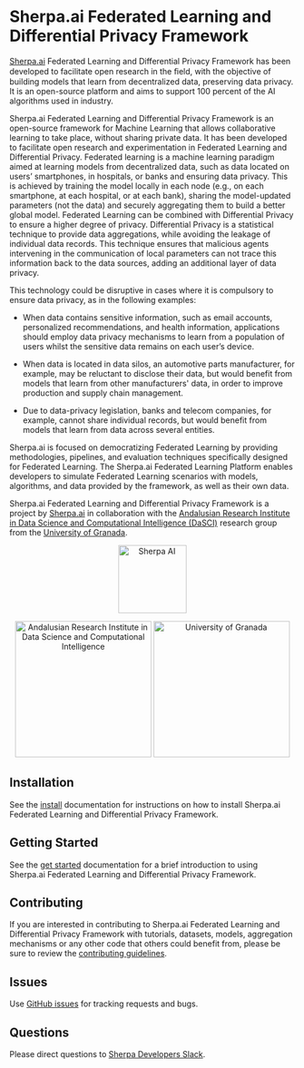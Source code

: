 # Sherpa.ai Federated Learning and Differential Privacy Framework

[Sherpa.ai](http://sherpa.ai) Federated Learning and Differential Privacy Framework has been developed to facilitate open research in the ﬁeld, with the objective of building models that learn from decentralized data, preserving data privacy. It is an open-source platform and aims to support 100 percent of the AI algorithms used in industry.

Sherpa.ai Federated Learning and Differential Privacy Framework is an open-source framework for Machine Learning that allows collaborative learning to take place, without sharing private data. It has been developed to facilitate open research and experimentation in Federated Learning and Differential Privacy. Federated learning is a machine learning paradigm aimed at learning models from decentralized data, such as data located on users’ smartphones, in hospitals, or banks and ensuring data privacy. This is achieved by training the model locally in each node (e.g., on each smartphone, at each hospital, or at each bank), sharing the model-updated parameters (not the data) and securely aggregating them to build a better global model. Federated Learning can be combined with Differential Privacy to ensure a higher degree of privacy. Differential Privacy is a statistical technique to provide data aggregations, while avoiding the leakage of individual data records. This technique ensures that malicious agents intervening in the communication of local parameters can not trace this information back to the data sources, adding an additional layer of data privacy.

This technology could be disruptive in cases where it is compulsory to ensure data privacy, as in the following examples:

*    When data contains sensitive information, such as email accounts, personalized recommendations, and health information, applications should employ data privacy mechanisms to learn from a population of users whilst the sensitive data remains on each user’s device.

*    When data is located in data silos, an automotive parts manufacturer, for example, may be reluctant to disclose their data, but would benefit from models that learn from other manufacturers' data, in order to improve production and supply chain management.

*    Due to data-privacy legislation, banks and telecom companies, for example, cannot share individual records, but would benefit from models that learn from data across several entities.

Sherpa.ai is focused on democratizing Federated Learning by providing methodologies, pipelines, and evaluation techniques specifically designed for Federated Learning. The Sherpa.ai Federated Learning Platform enables developers to simulate Federated Learning scenarios with models, algorithms, and data provided by the framework, as well as their own data.

Sherpa.ai Federated Learning and Differential Privacy Framework is a project by [Sherpa.ai](http://sherpa.ai) in collaboration with the [Andalusian Research Institute in Data Science and Computational Intelligence (DaSCI)](https://dasci.es/) research group from the [University of Granada](https://www.ugr.es/).

<p align="center"><img src="https://sherpa-cdn.s3-eu-west-1.amazonaws.com/forContest/Sherpa_ai_logo_nodegrade.png" alt="Sherpa AI" height = "120" /></p>
<p align="center"><img src="https://sherpa-cdn.s3-eu-west-1.amazonaws.com/third_parties_logos/DaSCI_logo_vertical.png"  alt="Andalusian Research Institute in Data Science and Computational Intelligence" height = "240"/> <img src="https://sherpa-cdn.s3-eu-west-1.amazonaws.com/third_parties_logos/ugr_logo.png"  alt="University of Granada" height = "240"/></p>

## Installation

See the [install](install.md) documentation for instructions on how to install Sherpa.ai Federated Learning and Differential Privacy Framework.

## Getting Started

See the [get started](https://sherpaai.github.io/Sherpa.ai-Federated-Learning-Framework/getting-started/) documentation for a brief introduction to using Sherpa.ai Federated Learning and Differential Privacy Framework.

## Contributing

If you are interested in contributing to Sherpa.ai Federated Learning and Differential Privacy Framework with tutorials, datasets, models, aggregation mechanisms or any other code that others could benefit from, please be sure to review the [contributing guidelines](CONTRIBUTING.md).

## Issues

Use [GitHub issues](https://github.com/sherpaai/Sherpa.ai-Federated-Learning-Framework/issues) for tracking requests and bugs.

## Questions

Please direct questions to [Sherpa Developers Slack](https://sherpa-developers-invitation.herokuapp.com/).
